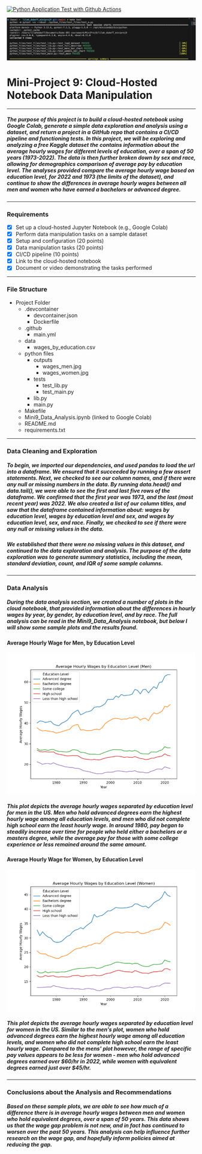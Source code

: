 [![Python Application Test with Github Actions](https://github.com/lilah-duboff/lilah_duboff_miniproj9/actions/workflows/main.yml/badge.svg)](https://github.com/lilah-duboff/lilah_duboff_miniproj9/actions/workflows/main.yml)

![alt text](tests_passed.png)

# Mini-Project 9: Cloud-Hosted Notebook Data Manipulation
---
##### The purpose of this project is to build a cloud-hosted notebook using Google Colab, generate a simple data exploration and analysis using a dataset, and return a project in a GitHub repo that contains a CI/CD pipeline and functioning tests. In this project, we will be exploring and analyzing a free Kaggle dataset the contains information about the average hourly wages for different levels of education, over a span of 50 years (1973-2022). The data is then further broken down by sex and race, allowing for demographics comparison of average pay by education level. The analyses provided compare the average hourly wage based on education level, for 2022 and 1973 (the limits of the dataset), and continue to show the differences in average hourly wages between all men and women who have earned a bachelors or advanced degree.
---
### Requirements
- [x] Set up a cloud-hosted Jupyter Notebook (e.g., Google Colab)
- [x] Perform data manipulation tasks on a sample dataset
- [x] Setup and configuration (20 points)
- [x] Data manipulation tasks (20 points)
- [x] CI/CD pipeline (10 points)
- [x] Link to the cloud-hosted notebook
- [x] Document or video demonstrating the tasks performed

---
### File Structure
- Project Folder
    - .devcontainer
        - devcontainer.json
        - Dockerfile
    - .github
        - main.yml
    - data
        - wages_by_education.csv
    - python files
        - outputs
            - wages_men.jpg
            - wages_women.jpg
        - tests
            - test_lib.py
            - test_main.py
        - lib.py
        - main.py
    - Makefile
    - Mini9_Data_Analysis.ipynb (linked to Google Colab)
    - README.md
    - requirements.txt
---
### Data Cleaning and Exploration
##### To begin, we imported our dependencies, and used pandas to load the url into a dataframe. We ensured that it succeeded by running a few assert statements. Next, we checked to see our column names, and if there were any null or missing numbers in the data. By running data.head() and data.tail(), we were able to see the first and last five rows of the dataframe. We confirmed that the first year was 1973, and the last (most recent year) was 2022. We also created a list of our column titles, and saw that the dataframe contained information about: wages by education level, wages by education level and sex, and wages by education level, sex, and race. Finally, we checked to see if there were any null or missing values in the data. 

##### We established that there were no missing values in this dataset, and continued to the data exploration and analysis. The purpose of the data exploration was to generate summary statistics, including the mean, standard deviation, count, and IQR of some sample columns.
---
### Data Analysis
##### During the data analysis section, we created a number of plots in the cloud notebook, that provided information about the differences in hourly wages by year, by gender, by education level, and by race. The full analysis can be read in the Mini9_Data_Analysis notebook, but below I will show some sample plots and the results found. 

#### Average Hourly Wage for Men, by Education Level
![alt text](python_files/outputs/wages_men.png)
##### This plot depicts the average hourly wages separated by education level for men in the US. Men who hold advanced degrees earn the highest hourly wage among all education levels, and men who did not complete high school earn the least hourly wage. In around 1980, pay began to steadily increase over time for people who held either a bachelors or a masters degree, while the average pay for those with some college experience or less remained around the same amount.


#### Average Hourly Wage for Women, by Education Level
![alt text](python_files/outputs/wages_women.png)
##### This plot depicts the average hourly wages separated by education level for women in the US. Similar to the men's plot, women who hold advanced degrees earn the highest hourly wage among all education levels, and women who did not complete high school earn the least hourly wage. Compared to the mens' plot however, the range of specific pay values appears to be less for women - men who hold advanced degrees earned over $60/hr in 2022, while women with equivalent degrees earned just over $45/hr.

---
### Conclusions about the Analysis and Recommendations
##### Based on these sample plots, we are able to see how much of a difference there is in average hourly wages between men and women who hold equivalent degrees, over a span of 50 years. This data shows us that the wage gap problem is not new, and in fact has continued to worsen over the past 50 years. This analysis can help influence further research on the wage gap, and hopefully inform policies aimed at reducing the gap. 